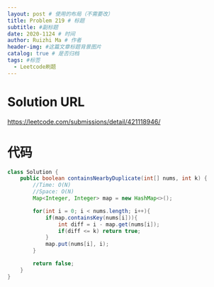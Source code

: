 ```yaml
---
layout: post # 使用的布局（不需要改）
title: Problem 219 # 标题
subtitle: #副标题
date: 2020-1124 # 时间
author: Ruizhi Ma # 作者
header-img: #这篇文章标题背景图片
catalog: true # 是否归档
tags: #标签
  - Leetcode刷题
---
```


# Solution URL

https://leetcode.com/submissions/detail/421118946/

# 代码

```java
class Solution {
    public boolean containsNearbyDuplicate(int[] nums, int k) {
        //Time: O(N)
        //Space: O(N)
        Map<Integer, Integer> map = new HashMap<>();

        for(int i = 0; i < nums.length; i++){
            if(map.containsKey(nums[i])){
                int diff = i - map.get(nums[i]);
                if(diff <= k) return true;
            }
            map.put(nums[i], i);
        }

        return false;
    }
}
```
